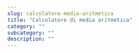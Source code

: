 ```yaml
---
slug: calcolatore-media-aritmetica
title: "Calcolatore di media aritmetica"
category: ""
subcategory: ""
description: ""
---
```


